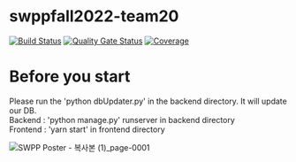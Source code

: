 # swppfall2022-team20

[![Build
Status](https://travis-ci.com/swsnu/swppfall2022-team20.svg?branch=main)](https://travis-ci.com/swsnu/swppfall2022-team20)
[![Quality Gate
Status](https://sonarcloud.io/api/project_badges/measure?project=swsnu_swppfall2022-team20&metric=alert_status)](https://sonarcloud.io/dashboard?id=swsnu_swppfall2022-team20)
[![Coverage](https://coveralls.io/repos/github/swsnu/swppfall2022-team20/badge.svg?branch=main&kill_cache=1)](https://coveralls.io/github/swsnu/swppfall2022-team20?branch=main)


# Before you start
Please run the 'python dbUpdater.py' in the backend directory. It will update our DB.
<br>
Backend : 'python manage.py' runserver in backend directory
<br>
Frontend : 'yarn start' in frontend directory


![SWPP Poster - 복사본 (1)_page-0001](https://github.com/swsnu/swppfall2022-team20/assets/61084897/7664994e-c94a-4e13-a278-848c34160fd0)

